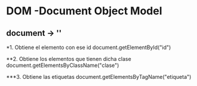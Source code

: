 # DOM -Document Object Model
## document -> '<body>'

*1. Obtiene el elemento con ese id document.getElementById("id")

**2. Obtiene los elementos que tienen dicha clase document.getElementsByClassName("clase")

***3. Obtiene las etiquetas document.getElementsByTagName("etiqueta")